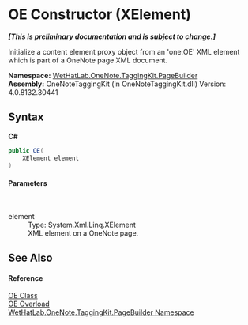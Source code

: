 # OE Constructor (XElement)
 _**\[This is preliminary documentation and is subject to change.\]**_

Initialize a content element proxy object from an 'one:OE' XML element which is part of a OneNote page XML document.

**Namespace:**&nbsp;<a href="56352230-71f2-f4b7-63a8-983965663af5.md">WetHatLab.OneNote.TaggingKit.PageBuilder</a><br />**Assembly:**&nbsp;OneNoteTaggingKit (in OneNoteTaggingKit.dll) Version: 4.0.8132.30441

## Syntax

**C#**<br />
``` C#
public OE(
	XElement element
)
```


#### Parameters
&nbsp;<dl><dt>element</dt><dd>Type: System.Xml.Linq.XElement<br />XML element on a OneNote page.</dd></dl>

## See Also


#### Reference
<a href="6d00c7e2-1ce9-f79b-727b-125206c5880d.md">OE Class</a><br /><a href="6319c3dc-b7b7-cb04-cf0b-ecd6d980feba.md">OE Overload</a><br /><a href="56352230-71f2-f4b7-63a8-983965663af5.md">WetHatLab.OneNote.TaggingKit.PageBuilder Namespace</a><br />